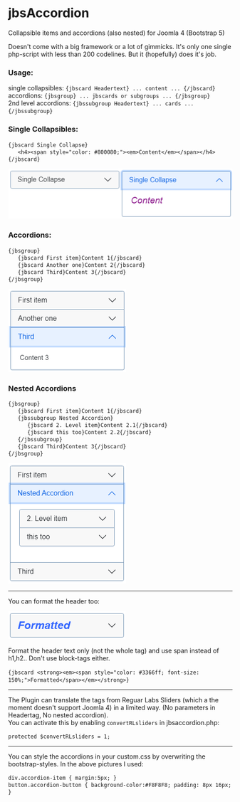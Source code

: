 # jbsAccordion
Collapsible items and accordions (also nested) for Joomla 4 (Bootstrap 5)

Doesn't come with a big framework or a lot of gimmicks. It's only one single php-script with less than 200 codelines.
But it (hopefully) does it's job.

### Usage:
single collapsibles: `{jbscard Headertext} ... content ... {/jbscard}`<br />
accordions: `{jbsgroup} ... jbscards or subgroups ... {/jbsgroup}`<br />
2nd level accordions: `{jbssubgroup Headertext} ... cards ... {/jbssubgroup}`<br />

### Single Collapsibles:
```
{jbscard Single Collapse}
   <h4><span style="color: #800080;"><em>Content</em></span></h4>
{/jbscard}
```
![pics/single.png](pics/single.png)

### Accordions:
```
{jbsgroup}
   {jbscard First item}Content 1{/jbscard} 
   {jbscard Another one}Content 2{/jbscard}
   {jbscard Third}Content 3{/jbscard}
{/jbsgroup}
```
![pics/accordion.png](pics/accordion.png)

### Nested Accordions
```
{jbsgroup}
   {jbscard First item}Content 1{/jbscard}
   {jbssubgroup Nested Accordion}
      {jbscard 2. Level item}Content 2.1{/jbscard}
      {jbscard this too}Content 2.2{/jbscard}
   {/jbssubgroup}
   {jbscard Third}Content 3{/jbscard}
{/jbsgroup}
```
![pics/nested.png](pics/nested.png)

---

You can format the header too:

![pics/formatted.png](pics/formatted.png)

Format the header text only (not the whole tag) and use span instead of h1,h2.. Don't use block-tags either.

`{jbscard <strong><em><span style="color: #3366ff; font-size: 150%;">Formatted</span></em></strong>}`

---

The Plugin can translate the tags from Reguar Labs Sliders (which a the moment doesn't support Joomla 4) in a limited way. (No parameters in Headertag, No nested accordion).<br/>
You can activate this by enabling `convertRLsliders` in jbsaccordion.php:
```
protected $convertRLsliders = 1;
```
---
You can style the accordions in your custom.css by overwriting the bootstrap-styles.
In the above pictures I used:
```
div.accordion-item { margin:5px; }
button.accordion-button { background-color:#F8F8F8; padding: 8px 16px; }
```

